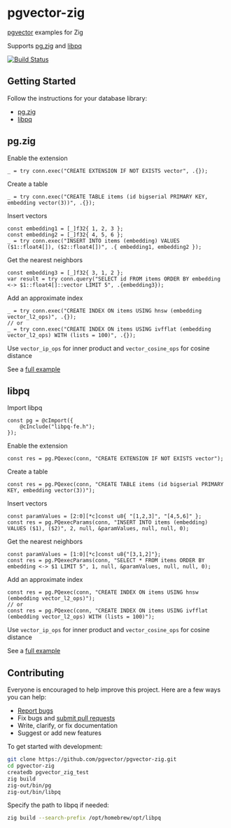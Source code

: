 # pgvector-zig

[pgvector](https://github.com/pgvector/pgvector) examples for Zig

Supports [pg.zig](https://github.com/karlseguin/pg.zig) and [libpq](https://www.postgresql.org/docs/current/libpq.html)

[![Build Status](https://github.com/pgvector/pgvector-zig/actions/workflows/build.yml/badge.svg)](https://github.com/pgvector/pgvector-zig/actions)

## Getting Started

Follow the instructions for your database library:

- [pg.zig](#pgzig)
- [libpq](#libpq)

## pg.zig

Enable the extension

```zig
_ = try conn.exec("CREATE EXTENSION IF NOT EXISTS vector", .{});
```

Create a table

```zig
_ = try conn.exec("CREATE TABLE items (id bigserial PRIMARY KEY, embedding vector(3))", .{});
```

Insert vectors

```zig
const embedding1 = [_]f32{ 1, 2, 3 };
const embedding2 = [_]f32{ 4, 5, 6 };
_ = try conn.exec("INSERT INTO items (embedding) VALUES ($1::float4[]), ($2::float4[])", .{ embedding1, embedding2 });
```

Get the nearest neighbors

```zig
const embedding3 = [_]f32{ 3, 1, 2 };
var result = try conn.query("SELECT id FROM items ORDER BY embedding <-> $1::float4[]::vector LIMIT 5", .{embedding3});
```

Add an approximate index

```zig
_ = try conn.exec("CREATE INDEX ON items USING hnsw (embedding vector_l2_ops)", .{});
// or
_ = try conn.exec("CREATE INDEX ON items USING ivfflat (embedding vector_l2_ops) WITH (lists = 100)", .{});
```

Use `vector_ip_ops` for inner product and `vector_cosine_ops` for cosine distance

See a [full example](examples/pg.zig)

## libpq

Import libpq

```zig
const pg = @cImport({
    @cInclude("libpq-fe.h");
});
```

Enable the extension

```zig
const res = pg.PQexec(conn, "CREATE EXTENSION IF NOT EXISTS vector");
```

Create a table

```zig
const res = pg.PQexec(conn, "CREATE TABLE items (id bigserial PRIMARY KEY, embedding vector(3))");
```

Insert vectors

```zig
const paramValues = [2:0][*c]const u8{ "[1,2,3]", "[4,5,6]" };
const res = pg.PQexecParams(conn, "INSERT INTO items (embedding) VALUES ($1), ($2)", 2, null, &paramValues, null, null, 0);
```

Get the nearest neighbors

```zig
const paramValues = [1:0][*c]const u8{"[3,1,2]"};
const res = pg.PQexecParams(conn, "SELECT * FROM items ORDER BY embedding <-> $1 LIMIT 5", 1, null, &paramValues, null, null, 0);
```

Add an approximate index

```zig
const res = pg.PQexec(conn, "CREATE INDEX ON items USING hnsw (embedding vector_l2_ops)");
// or
const res = pg.PQexec(conn, "CREATE INDEX ON items USING ivfflat (embedding vector_l2_ops) WITH (lists = 100)");
```

Use `vector_ip_ops` for inner product and `vector_cosine_ops` for cosine distance

See a [full example](examples/libpq.zig)

## Contributing

Everyone is encouraged to help improve this project. Here are a few ways you can help:

- [Report bugs](https://github.com/pgvector/pgvector-zig/issues)
- Fix bugs and [submit pull requests](https://github.com/pgvector/pgvector-zig/pulls)
- Write, clarify, or fix documentation
- Suggest or add new features

To get started with development:

```sh
git clone https://github.com/pgvector/pgvector-zig.git
cd pgvector-zig
createdb pgvector_zig_test
zig build
zig-out/bin/pg
zig-out/bin/libpq
```

Specify the path to libpq if needed:

```sh
zig build --search-prefix /opt/homebrew/opt/libpq
```
